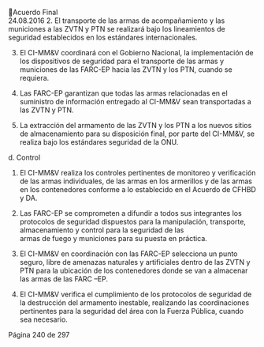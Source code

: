 Acuerdo Final  
24.08.2016 
2. El transporte de las armas de acompañamiento y las municiones a las ZVTN y PTN se realizará bajo 
los lineamientos de seguridad establecidos en los estándares internacionales.  
 
3. El  CI-MM&V  coordinará  con  el  Gobierno  Nacional,  la  implementación  de  los  dispositivos  de 
seguridad para el transporte de las armas y municiones de las FARC-EP hacia las ZVTN y los PTN, 
cuando se requiera. 
 
4. Las  FARC-EP  garantizan  que  todas  las  armas  relacionadas  en  el  suministro  de  información 
entregado al CI-MM&V sean transportadas a las ZVTN y PTN.  
 
5. La extracción del armamento de las ZVTN y los PTN a los nuevos sitios de almacenamiento para 
su disposición final, por parte del CI-MM&V, se realiza bajo los estándares seguridad  de la ONU.  
 
d.   Control  
 
1. El  CI-MM&V  realiza  los  controles  pertinentes  de  monitoreo  y  verificación  de  las  armas 
individuales,  de  las  armas  en  los  armerillos  y  de  las  armas  en  los  contenedores  conforme  a  lo 
establecido en el Acuerdo de CFHBD y DA.  
 
2. Las  FARC-EP  se  comprometen  a  difundir  a  todos  sus  integrantes  los  protocolos  de  seguridad 
dispuestos para la manipulación, transporte, almacenamiento y control para la seguridad de las  
armas de fuego y municiones para su puesta en práctica.  
 
3. El  CI-MM&V  en  coordinación  con  las  FARC-EP  selecciona  un  punto  seguro,  libre  de  amenazas 
naturales y artificiales dentro de las ZVTN y PTN para la ubicación de los contenedores donde se 
van a almacenar las armas de las FARC –EP.  
 
4. El  CI-MM&V  verifica  el  cumplimiento  de  los  protocolos  de  seguridad  de  la  destrucción  del 
armamento inestable, realizando las coordinaciones pertinentes para la seguridad del área con la 
Fuerza Pública, cuando sea necesario. 
 
 
 
 
 
 
 
 
 

Página 240 de 297 
 

